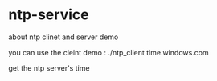 # ntp-service
about ntp clinet and server demo

you can use the cleint demo :
./ntp_client  time.windows.com

get the ntp server's time
